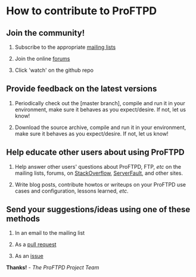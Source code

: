 How to contribute to ProFTPD
============================

Join the community!
-------------------

 1. Subscribe to the appropriate [mailing lists](http://www.proftpd.org/lists.html)

 2. Join the online [forums](https://forums.proftpd.org/smf/index.php)

 3. Click 'watch' on the github repo


Provide feedback on the latest versions
---------------------------------------

 1. Periodically check out the [master branch], compile and run it in your environment, make sure it behaves as you expect/desire.  If not, let us know!

 2. Download the source archive, compile and run it in your environment, make sure it behaves as you expect/desire.  If not, let us know!


Help educate other users about using ProFTPD
--------------------------------------------

 1. Help answer other users' questions about ProFTPD, FTP, _etc_ on the mailing lists, forums, on [StackOverflow](http://stackoverflow.com/questions/tagged/proftpd), [ServerFault](http://serverfault.com/questions/tagged/proftpd), and other sites.

 2. Write blog posts, contribute howtos or writeups on your ProFTPD use cases and configuration, lessons learned, _etc_.


Send your suggestions/ideas using one of these methods
------------------------------------------------------

 1. In an email to the mailing list

 2. As a [pull request](https://github.com/proftpd/proftpd/pulls)

 3. As an [issue](https://github.com/proftpd/proftpd/issues)


**Thanks!** - _The ProFTPD Project Team_
